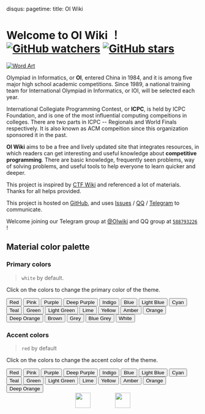 disqus:
pagetime:
title: OI Wiki

# Welcome to **OI Wiki** ！ [![GitHub watchers](https://img.shields.io/github/watchers/OI-wiki/OI-wiki.svg?style=social&label=Watch)](https://github.com/OI-wiki/OI-wiki)  [![GitHub stars](https://img.shields.io/github/stars/OI-wiki/OI-wiki.svg?style=social&label=Stars)](https://github.com/OI-wiki/OI-wiki) 

 [![Word Art](https://cdn.jsdelivr.net/npm/oicdn@0.0.1/wordArt.webp)](https://github.com/OI-wiki/OI-wiki) 

Olympiad in Informatics, or **OI**, entered China in 1984, and it is among five major high school academic competitions. Since 1989, a national training team for International Olympiad in Informatics, or IOI, will be selected each year.

International Collegiate Programming Contest, or **ICPC**, is held by ICPC Foundation, and is one of the most influential computing compeitions in colleges. There are two parts in ICPC -- Regionals and World Finals respectively. It is also known as ACM compeition since this organization sponsored it in the past.

 **OI Wiki** aims to be a free and lively updated site that integrates resources, in which readers can get interesting and useful knowledge about **competitive programming**. There are basic knowledge, frequently seen problems, way of solving problems, and useful tools to help everyone to learn quicker and deeper.

This project is inspired by [CTF Wiki](https://ctf-wiki.github.io/ctf-wiki/) and referenced a lot of materials. Thanks for all helps provided.

This project is hosted on [GitHub](https://github.com/OI-wiki/OI-wiki), and uses [Issues](https://github.com/OI-wiki/OI-wiki/issues) / [QQ](https://jq.qq.com/?_wv=1027&k=5EfkM6K) / [Telegram](https://t.me/OIwiki) to communicate.

Welcome joining our Telegram group at [@OIwiki](https://t.me/OIwiki) and QQ group at [ `588793226` ](https://jq.qq.com/?_wv=1027&k=5EfkM6K) !

## Material color palette 

### Primary colors 

> `white` by default.

Click on the colors to change the primary color of the theme.

<div id="color-button">
<button data-md-color-primary="red">Red</button>
<button data-md-color-primary="pink">Pink</button>
<button data-md-color-primary="purple">Purple</button>
<button data-md-color-primary="deep-purple">Deep Purple</button>
<button data-md-color-primary="indigo">Indigo</button>
<button data-md-color-primary="blue">Blue</button>
<button data-md-color-primary="light-blue">Light Blue</button>
<button data-md-color-primary="cyan">Cyan</button>
<button data-md-color-primary="teal">Teal</button>
<button data-md-color-primary="green">Green</button>
<button data-md-color-primary="light-green">Light Green</button>
<button data-md-color-primary="lime">Lime</button>
<button data-md-color-primary="yellow">Yellow</button>
<button data-md-color-primary="amber">Amber</button>
<button data-md-color-primary="orange">Orange</button>
<button data-md-color-primary="deep-orange">Deep Orange</button>
<button data-md-color-primary="brown">Brown</button>
<button data-md-color-primary="grey">Grey</button>
<button data-md-color-primary="blue-grey">Blue Grey</button>
<button data-md-color-primary="white">White</button>
</div>

<script>
  var buttons = document.querySelectorAll("button[data-md-color-primary]");
  Array.prototype.forEach.call(buttons, function(button) {
    button.addEventListener("click", function() {
      document.body.dataset.mdColorPrimary = this.dataset.mdColorPrimary;
      localStorage.setItem("data-md-color-primary",this.dataset.mdColorPrimary);
    })
  })
</script>

### Accent colors 

> `red` by default

Click on the colors to change the accent color of the theme.

<div id="color-button">
<button data-md-color-accent="red">Red</button>
<button data-md-color-accent="pink">Pink</button>
<button data-md-color-accent="purple">Purple</button>
<button data-md-color-accent="deep-purple">Deep Purple</button>
<button data-md-color-accent="indigo">Indigo</button>
<button data-md-color-accent="blue">Blue</button>
<button data-md-color-accent="light-blue">Light Blue</button>
<button data-md-color-accent="cyan">Cyan</button>
<button data-md-color-accent="teal">Teal</button>
<button data-md-color-accent="green">Green</button>
<button data-md-color-accent="light-green">Light Green</button>
<button data-md-color-accent="lime">Lime</button>
<button data-md-color-accent="yellow">Yellow</button>
<button data-md-color-accent="amber">Amber</button>
<button data-md-color-accent="orange">Orange</button>
<button data-md-color-accent="deep-orange">Deep Orange</button>
</div>

<script>
  var buttons = document.querySelectorAll("button[data-md-color-accent]");
  Array.prototype.forEach.call(buttons, function(button) {
    button.addEventListener("click", function() {
      document.body.dataset.mdColorAccent = this.dataset.mdColorAccent;
      localStorage.setItem("data-md-color-accent",this.dataset.mdColorAccent);
    })
  })

  // #758
  document.getElementsByClassName('md-nav__title')[1].click()
</script>

<div align="center">
<a href="https://www.hulu.com/" target="_blank"><img height="40px" src="https://cdn.jsdelivr.net/npm/oicdn@0.0.1/hulu-black.png"></a>
<a href="https://www.netlify.com/" target="_blank" style="margin-left: 60px;"><img height="40px" src="https://cdn.jsdelivr.net/npm/oicdn@0.0.2/netlify.png"></a>
</div>
